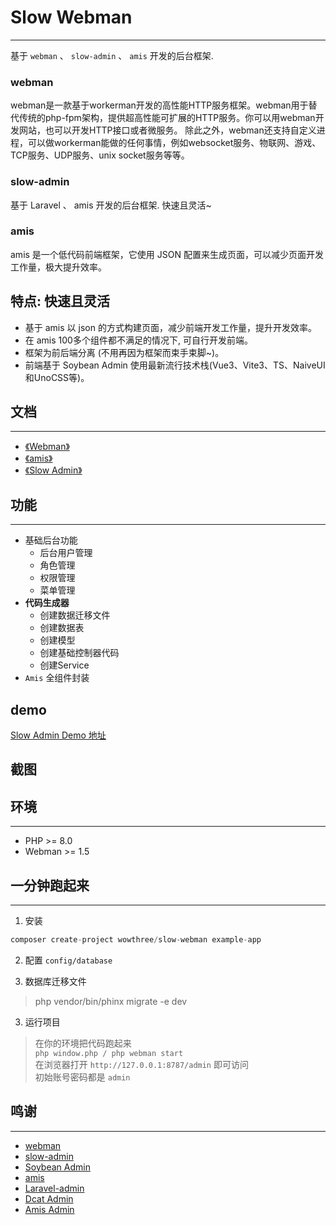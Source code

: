 # Slow Webman

***
基于 `webman` 、 `slow-admin` 、 `amis` 开发的后台框架.

### webman

webman是一款基于workerman开发的高性能HTTP服务框架。webman用于替代传统的php-fpm架构，提供超高性能可扩展的HTTP服务。你可以用webman开发网站，也可以开发HTTP接口或者微服务。
除此之外，webman还支持自定义进程，可以做workerman能做的任何事情，例如websocket服务、物联网、游戏、TCP服务、UDP服务、unix socket服务等等。

### slow-admin

基于 Laravel 、 amis 开发的后台框架. 快速且灵活~

### amis

amis 是一个低代码前端框架，它使用 JSON 配置来生成页面，可以减少页面开发工作量，极大提升效率。

## 特点: 快速且灵活

- 基于 amis 以 json 的方式构建页面，减少前端开发工作量，提升开发效率。
- 在 amis 100多个组件都不满足的情况下, 可自行开发前端。
- 框架为前后端分离 (不用再因为框架而束手束脚~)。
- 前端基于 Soybean Admin 使用最新流行技术栈(Vue3、Vite3、TS、NaiveUI和UnoCSS等)。

## 文档

***

- [《Webman》](https://www.workerman.net/doc/webman/)
- [《amis》](https://aisuda.bce.baidu.com/amis/zh-CN/docs/index)
- [《Slow Admin》](https://slowlyo.gitee.io/slow-admin-doc)

## 功能

***

- 基础后台功能
    - 后台用户管理
    - 角色管理
    - 权限管理
    - 菜单管理
- **代码生成器**
    - 创建数据迁移文件
    - 创建数据表
    - 创建模型
    - 创建基础控制器代码
    - 创建Service
- `Amis` 全组件封装

## demo
[Slow Admin Demo 地址](http://admin-demo.slowlyo.top)

## 截图

## 环境

***

- PHP >= 8.0
- Webman >= 1.5

## 一分钟跑起来

***

1. 安装

```php
composer create-project wowthree/slow-webman example-app
```

2. 配置 `config/database`

3. 数据库迁移文件

> php vendor/bin/phinx migrate -e dev

3. 运行项目

> 在你的环境把代码跑起来 <br>
> `php window.php / php webman start` <br>
> 在浏览器打开 `http://127.0.0.1:8787/admin` 即可访问 <br>
> 初始账号密码都是 `admin`

## 鸣谢

***

- [webman](https://www.workerman.net/webman)
- [slow-admin](https://slowlyo.gitee.io/slow-admin-doc)
- [Soybean Admin](https://github.com/honghuangdc/soybean-admin)
- [amis](https://github.com/baidu/amis)
- [Laravel-admin](https://www.laravel-admin.org/)
- [Dcat Admin](https://github.com/jqhph/dcat-admin)
- [Amis Admin](https://github.com/SmallRuralDog/amis-admin)
